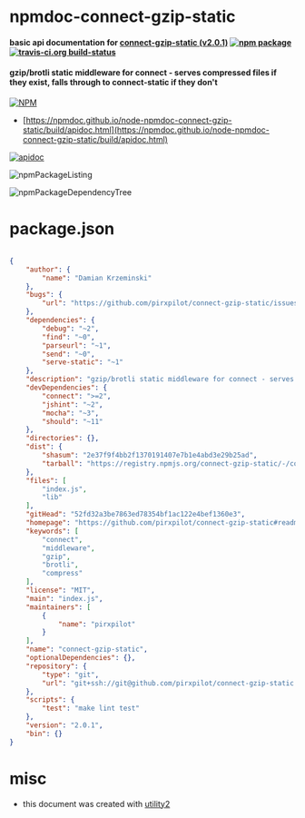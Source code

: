 # npmdoc-connect-gzip-static

#### basic api documentation for  [connect-gzip-static (v2.0.1)](https://github.com/pirxpilot/connect-gzip-static#readme)  [![npm package](https://img.shields.io/npm/v/npmdoc-connect-gzip-static.svg?style=flat-square)](https://www.npmjs.org/package/npmdoc-connect-gzip-static) [![travis-ci.org build-status](https://api.travis-ci.org/npmdoc/node-npmdoc-connect-gzip-static.svg)](https://travis-ci.org/npmdoc/node-npmdoc-connect-gzip-static)

#### gzip/brotli static middleware for connect - serves compressed files if they exist, falls through to connect-static if they don't

[![NPM](https://nodei.co/npm/connect-gzip-static.png?downloads=true&downloadRank=true&stars=true)](https://www.npmjs.com/package/connect-gzip-static)

- [https://npmdoc.github.io/node-npmdoc-connect-gzip-static/build/apidoc.html](https://npmdoc.github.io/node-npmdoc-connect-gzip-static/build/apidoc.html)

[![apidoc](https://npmdoc.github.io/node-npmdoc-connect-gzip-static/build/screenCapture.buildCi.browser.%252Ftmp%252Fbuild%252Fapidoc.html.png)](https://npmdoc.github.io/node-npmdoc-connect-gzip-static/build/apidoc.html)

![npmPackageListing](https://npmdoc.github.io/node-npmdoc-connect-gzip-static/build/screenCapture.npmPackageListing.svg)

![npmPackageDependencyTree](https://npmdoc.github.io/node-npmdoc-connect-gzip-static/build/screenCapture.npmPackageDependencyTree.svg)



# package.json

```json

{
    "author": {
        "name": "Damian Krzeminski"
    },
    "bugs": {
        "url": "https://github.com/pirxpilot/connect-gzip-static/issues"
    },
    "dependencies": {
        "debug": "~2",
        "find": "~0",
        "parseurl": "~1",
        "send": "~0",
        "serve-static": "~1"
    },
    "description": "gzip/brotli static middleware for connect - serves compressed files if they exist, falls through to connect-static if they don't",
    "devDependencies": {
        "connect": ">=2",
        "jshint": "~2",
        "mocha": "~3",
        "should": "~11"
    },
    "directories": {},
    "dist": {
        "shasum": "2e37f9f4bb2f1370191407e7b1e4abd3e29b25ad",
        "tarball": "https://registry.npmjs.org/connect-gzip-static/-/connect-gzip-static-2.0.1.tgz"
    },
    "files": [
        "index.js",
        "lib"
    ],
    "gitHead": "52fd32a3be7863ed78354bf1ac122e4bef1360e3",
    "homepage": "https://github.com/pirxpilot/connect-gzip-static#readme",
    "keywords": [
        "connect",
        "middleware",
        "gzip",
        "brotli",
        "compress"
    ],
    "license": "MIT",
    "main": "index.js",
    "maintainers": [
        {
            "name": "pirxpilot"
        }
    ],
    "name": "connect-gzip-static",
    "optionalDependencies": {},
    "repository": {
        "type": "git",
        "url": "git+ssh://git@github.com/pirxpilot/connect-gzip-static.git"
    },
    "scripts": {
        "test": "make lint test"
    },
    "version": "2.0.1",
    "bin": {}
}
```



# misc
- this document was created with [utility2](https://github.com/kaizhu256/node-utility2)
